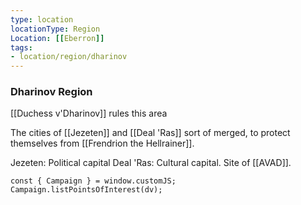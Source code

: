 ```yaml
---
type: location
locationType: Region
Location: [[Eberron]]
tags: 
- location/region/dharinov
---
```


### Dharinov Region

[[Duchess v'Dharinov]] rules this area

The cities of [[Jezeten]] and [[Deal 'Ras]] sort of merged, to protect themselves from [[Frendrion the Hellrainer]]. 

Jezeten: Political capital
Deal 'Ras: Cultural capital. Site of [[AVAD]].

```dataviewjs
const { Campaign } = window.customJS;
Campaign.listPointsOfInterest(dv);
```